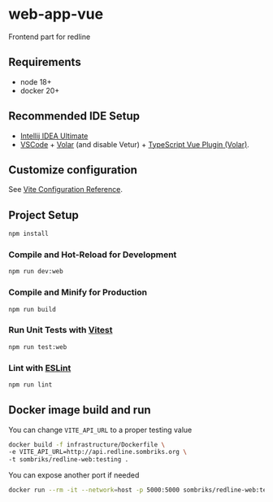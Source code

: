 # web-app-vue

Frontend part for redline

## Requirements

- node 18+
- docker 20+

## Recommended IDE Setup

- [Intellij IDEA Ultimate](https://www.jetbrains.com/idea/)
- [VSCode](https://code.visualstudio.com/) + [Volar](https://marketplace.visualstudio.com/items?itemName=Vue.volar) (and disable Vetur) + [TypeScript Vue Plugin (Volar)](https://marketplace.visualstudio.com/items?itemName=Vue.vscode-typescript-vue-plugin).

## Customize configuration

See [Vite Configuration Reference](https://vitejs.dev/config/).

## Project Setup

```sh
npm install
```

### Compile and Hot-Reload for Development

```sh
npm run dev:web
```

### Compile and Minify for Production

```sh
npm run build
```

### Run Unit Tests with [Vitest](https://vitest.dev/)

```sh
npm run test:web
```

### Lint with [ESLint](https://eslint.org/)

```sh
npm run lint
```

## Docker image build and run

You can change `VITE_API_URL` to a proper testing value 

```sh
docker build -f infrastructure/Dockerfile \
-e VITE_API_URL=http://api.redline.sombriks.org \
-t sombriks/redline-web:testing .
```
You can expose another port if needed

```sh
docker run --rm -it --network=host -p 5000:5000 sombriks/redline-web:testing
```
